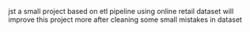 jst a small project based on etl pipeline using online retail dataset
will improve this project more after cleaning some small mistakes in dataset
